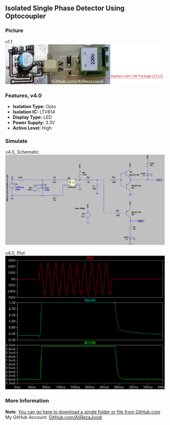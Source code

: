 ## Isolated Single Phase Detector Using Optocoupler

### Picture
v1.1  
![](Pictures/v1.1.jpg)

### Features, v4.0
- **Isolation Type:** Opto
- **Isolation IC:** LTV814
- **Display Type:** LED
- **Power Supply:** 3.3V
- **Active Level:** High

### Simulate
v4.0, Schematic  
![](Simulate/v4.0_Schematic.png)

v4.0, Plot  
![](Simulate/v4.0_Plot.png)

### More Information
**Note**: [You can go here to download a single folder or file from GitHub.com](https://minhaskamal.github.io/DownGit/#/home)  
My GitHub Account: [GitHub.com/AliRezaJoodi](https://github.com/AliRezaJoodi)  
